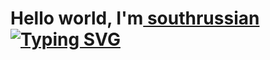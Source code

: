 <h1>Hello world, I'm<a href="https://vk.com/south.russian" target="_blank"> southrussian</a> 
<!-- <img src="https://github.com/blackcater/blackcater/raw/main/images/Hi.gif" height="32"/></h1> -->
<a href="https://git.io/typing-svg"><img src="https://readme-typing-svg.herokuapp.com?font=Fira+Code&pause=1000&width=1000&lines=iOS+Developer.+ITMO+University.+St.Petersburg" alt="Typing SVG"></a>
<!-- ![Swift](https://img.shields.io/badge/swift-F54A2A?style=for-the-badge&logo=swift&logoColor=white)
 -->

<!---
southrussian/southrussian is a ✨ special ✨ repository because its `README.md` (this file) appears on your GitHub profile.
You can click the Preview link to take a look at your changes.
--->
